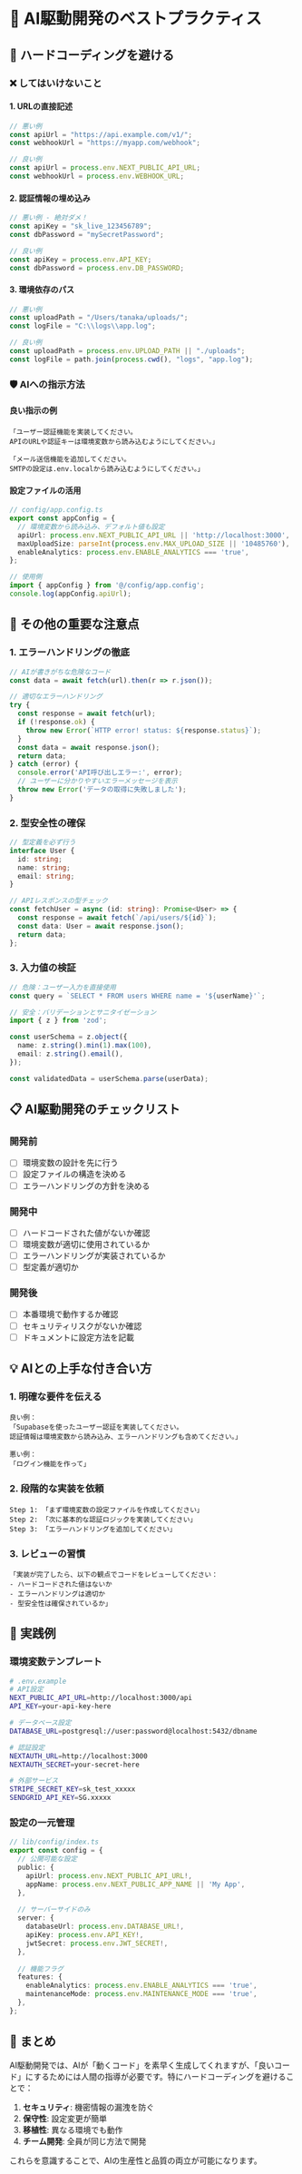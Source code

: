 # 🤖 AI駆動開発のベストプラクティス

## 📌 ハードコーディングを避ける

### ❌ してはいけないこと

#### 1. URLの直接記述
```typescript
// 悪い例
const apiUrl = "https://api.example.com/v1/";
const webhookUrl = "https://myapp.com/webhook";

// 良い例
const apiUrl = process.env.NEXT_PUBLIC_API_URL;
const webhookUrl = process.env.WEBHOOK_URL;
```

#### 2. 認証情報の埋め込み
```typescript
// 悪い例 - 絶対ダメ！
const apiKey = "sk_live_123456789";
const dbPassword = "mySecretPassword";

// 良い例
const apiKey = process.env.API_KEY;
const dbPassword = process.env.DB_PASSWORD;
```

#### 3. 環境依存のパス
```typescript
// 悪い例
const uploadPath = "/Users/tanaka/uploads/";
const logFile = "C:\\logs\\app.log";

// 良い例
const uploadPath = process.env.UPLOAD_PATH || "./uploads";
const logFile = path.join(process.cwd(), "logs", "app.log");
```

### 🛡️ AIへの指示方法

#### 良い指示の例
```
「ユーザー認証機能を実装してください。
APIのURLや認証キーは環境変数から読み込むようにしてください。」

「メール送信機能を追加してください。
SMTPの設定は.env.localから読み込むようにしてください。」
```

#### 設定ファイルの活用
```typescript
// config/app.config.ts
export const appConfig = {
  // 環境変数から読み込み、デフォルト値も設定
  apiUrl: process.env.NEXT_PUBLIC_API_URL || 'http://localhost:3000',
  maxUploadSize: parseInt(process.env.MAX_UPLOAD_SIZE || '10485760'),
  enableAnalytics: process.env.ENABLE_ANALYTICS === 'true',
};

// 使用側
import { appConfig } from '@/config/app.config';
console.log(appConfig.apiUrl);
```

## 🎯 その他の重要な注意点

### 1. エラーハンドリングの徹底
```typescript
// AIが書きがちな危険なコード
const data = await fetch(url).then(r => r.json());

// 適切なエラーハンドリング
try {
  const response = await fetch(url);
  if (!response.ok) {
    throw new Error(`HTTP error! status: ${response.status}`);
  }
  const data = await response.json();
  return data;
} catch (error) {
  console.error('API呼び出しエラー:', error);
  // ユーザーに分かりやすいエラーメッセージを表示
  throw new Error('データの取得に失敗しました');
}
```

### 2. 型安全性の確保
```typescript
// 型定義を必ず行う
interface User {
  id: string;
  name: string;
  email: string;
}

// APIレスポンスの型チェック
const fetchUser = async (id: string): Promise<User> => {
  const response = await fetch(`/api/users/${id}`);
  const data: User = await response.json();
  return data;
};
```

### 3. 入力値の検証
```typescript
// 危険：ユーザー入力を直接使用
const query = `SELECT * FROM users WHERE name = '${userName}'`;

// 安全：バリデーションとサニタイゼーション
import { z } from 'zod';

const userSchema = z.object({
  name: z.string().min(1).max(100),
  email: z.string().email(),
});

const validatedData = userSchema.parse(userData);
```

## 📋 AI駆動開発のチェックリスト

### 開発前
- [ ] 環境変数の設計を先に行う
- [ ] 設定ファイルの構造を決める
- [ ] エラーハンドリングの方針を決める

### 開発中
- [ ] ハードコードされた値がないか確認
- [ ] 環境変数が適切に使用されているか
- [ ] エラーハンドリングが実装されているか
- [ ] 型定義が適切か

### 開発後
- [ ] 本番環境で動作するか確認
- [ ] セキュリティリスクがないか確認
- [ ] ドキュメントに設定方法を記載

## 💡 AIとの上手な付き合い方

### 1. 明確な要件を伝える
```
良い例：
「Supabaseを使ったユーザー認証を実装してください。
認証情報は環境変数から読み込み、エラーハンドリングも含めてください。」

悪い例：
「ログイン機能を作って」
```

### 2. 段階的な実装を依頼
```
Step 1: 「まず環境変数の設定ファイルを作成してください」
Step 2: 「次に基本的な認証ロジックを実装してください」
Step 3: 「エラーハンドリングを追加してください」
```

### 3. レビューの習慣
```
「実装が完了したら、以下の観点でコードをレビューしてください：
- ハードコードされた値はないか
- エラーハンドリングは適切か
- 型安全性は確保されているか」
```

## 🚀 実践例

### 環境変数テンプレート
```bash
# .env.example
# API設定
NEXT_PUBLIC_API_URL=http://localhost:3000/api
API_KEY=your-api-key-here

# データベース設定
DATABASE_URL=postgresql://user:password@localhost:5432/dbname

# 認証設定
NEXTAUTH_URL=http://localhost:3000
NEXTAUTH_SECRET=your-secret-here

# 外部サービス
STRIPE_SECRET_KEY=sk_test_xxxxx
SENDGRID_API_KEY=SG.xxxxx
```

### 設定の一元管理
```typescript
// lib/config/index.ts
export const config = {
  // 公開可能な設定
  public: {
    apiUrl: process.env.NEXT_PUBLIC_API_URL!,
    appName: process.env.NEXT_PUBLIC_APP_NAME || 'My App',
  },
  
  // サーバーサイドのみ
  server: {
    databaseUrl: process.env.DATABASE_URL!,
    apiKey: process.env.API_KEY!,
    jwtSecret: process.env.JWT_SECRET!,
  },
  
  // 機能フラグ
  features: {
    enableAnalytics: process.env.ENABLE_ANALYTICS === 'true',
    maintenanceMode: process.env.MAINTENANCE_MODE === 'true',
  },
};
```

## 🎯 まとめ

AI駆動開発では、AIが「動くコード」を素早く生成してくれますが、「良いコード」にするためには人間の指導が必要です。特にハードコーディングを避けることで：

1. **セキュリティ**: 機密情報の漏洩を防ぐ
2. **保守性**: 設定変更が簡単
3. **移植性**: 異なる環境でも動作
4. **チーム開発**: 全員が同じ方法で開発

これらを意識することで、AIの生産性と品質の両立が可能になります。